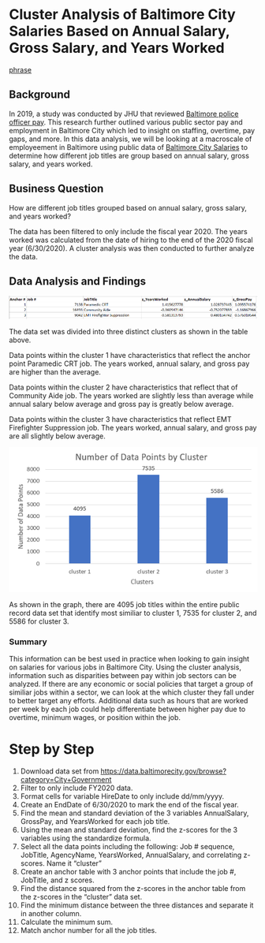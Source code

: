 # Cluster Analysis of Baltimore City Salaries Based on Annual Salary, Gross Salary, and Years Worked

[phrase](link) 

## Background 
In 2019, a study was conducted by JHU that reviewed [Baltimore police officer pay](https://www.wbaltv.com/article/johns-hopkins-university-21st-century-cities-initiative-study-baltimore-police-officer-pay/29776272#). This research further outlined various public sector pay and employment in Baltimore City which led to insight on staffing, overtime, pay gaps, and more. In this data analysis, we will be looking at a macroscale of employeement in Baltimore using public data of [Baltimore City Salaries](https://data.baltimorecity.gov/browse?category=City+Government) to determine how different job titles are group based on annual salary, gross salary, and years worked. 

## Business Question 

How are different job titles grouped based on annual salary, gross salary, and years worked? 

The data has been filtered to only include the fiscal year 2020. The years worked was calculated from the date of hiring to the end of the 2020 fiscal year (6/30/2020). A cluster analysis was then conducted to further analyze the data. 

## Data Analysis and Findings 

![cluster_table](https://github.com/EuniceNamkoong/Baltimore_City_Salary_Cluster_Analysis/blob/main/Cluster_Anchor_Table.PNG)

The data set was divided into three distinct clusters as shown in the table above. 

Data points within the cluster 1 have characteristics that reflect the anchor point Paramedic CRT job. The years worked, annual salary, and gross pay are higher than the average. 

Data points within the cluster 2 have characteristics that reflect that of Community Aide job. The years worked are slightly less than average while annual salary below average and gross pay is greatly below average. 

Data points within the cluster 3 have characteristics that reflect EMT Firefighter Suppression job. The years worked, annual salary, and gross pay are all slightly below average. 


![cluster_graph](https://github.com/EuniceNamkoong/Baltimore_City_Salary_Cluster_Analysis/blob/main/Data_Points_Cluster_Graph.PNG) 

As shown in the graph, there are 4095 job titles within the entire public record data set that identify most similiar to cluster 1, 7535 for cluster 2, and 5586 for cluster 3.

### Summary
This information can be best used in practice when looking to gain insight on salaries for various jobs in Baltimore City. Using the cluster analysis, information such as disparities between pay within job sectors can be analyzed. If there are any economic or social policies that target a group of similiar jobs within a sector, we can look at the which cluster they fall under to better target any efforts. Additional data such as hours that are worked per week by each job could help differentiate between higher pay due to overtime, minimum wages, or position within the job. 


# Step by Step 

1) Download data set from https://data.baltimorecity.gov/browse?category=City+Government
1) Filter to only include FY2020 data.
1) Format cells for variable HireDate to only include dd/mm/yyyy.
1) Create an EndDate of 6/30/2020 to mark the end of the fiscal year.
1) Find the mean and standard deviation of the 3 variables AnnualSalary, GrossPay, and YearsWorked for each job title.
1) Using the mean and standard deviation, find the z-scores for the 3 variables using the standardize formula. 
1) Select all the data points including the following: Job # sequence, JobTitle, AgencyName, YearsWorked, AnnualSalary, and correlating z-scores. Name it “cluster” 
1) Create an anchor table with 3 anchor points that include the job #, JobTitle, and z scores. 
1) Find the distance squared from the z-scores in the anchor table from the z-scores in the “cluster” data set. 
1) Find the minimum distance between the three distances and separate it in another column.
1) Calculate the minimum sum.
1) Match anchor number for all the job titles.
